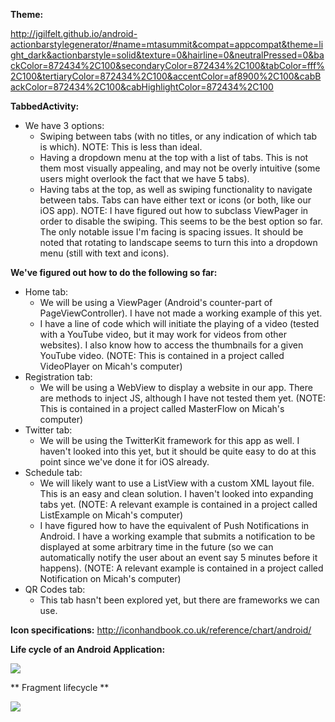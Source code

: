 **Theme:**

http://jgilfelt.github.io/android-actionbarstylegenerator/#name=mtasummit&compat=appcompat&theme=light_dark&actionbarstyle=solid&texture=0&hairline=0&neutralPressed=0&backColor=872434%2C100&secondaryColor=872434%2C100&tabColor=fff%2C100&tertiaryColor=872434%2C100&accentColor=af8900%2C100&cabBackColor=872434%2C100&cabHighlightColor=872434%2C100

**TabbedActivity:**
  * We have 3 options:
    * Swiping between tabs (with no titles, or any indication of which tab is which). NOTE: This is less than ideal.
    * Having a dropdown menu at the top with a list of tabs. This is not them most visually appealing, and may not be overly intuitive (some users might overlook the fact that we have 5 tabs).
    * Having tabs at the top, as well as swiping functionality to navigate between tabs. Tabs can have either text or icons (or both, like our iOS app). NOTE: I have figured out how to subclass ViewPager in order to disable the swiping. This seems to be the best option so far. The only notable issue I'm facing is spacing issues. It should be noted that rotating to landscape seems to turn this into a dropdown menu (still with text and icons).

**We've figured out how to do the following so far:**
  * Home tab:
    * We will be using a ViewPager (Android's counter-part of PageViewController). I have not made a working example of this yet.
    * I have a line of code which will initiate the playing of a video (tested with a YouTube video, but it may work for videos from other websites). I also know how to access the thumbnails for a given YouTube video. (NOTE: This is contained in a project called VideoPlayer on Micah's computer)
  * Registration tab:
    * We will be using a WebView to display a website in our app. There are methods to inject JS, although I have not tested them yet. (NOTE: This is contained in a project called MasterFlow on Micah's computer)
  * Twitter tab:
    * We will be using the TwitterKit framework for this app as well. I haven't looked into this yet, but it should be quite easy to do at this point since we've done it for iOS already.
  * Schedule tab:
    * We will likely want to use a ListView with a custom XML layout file. This is an easy and clean solution. I haven't looked into expanding tabs yet. (NOTE: A relevant example is contained in a project called ListExample on Micah's computer)
    * I have figured how to have the equivalent of Push Notifications in Android. I have a working example that submits a notification to be displayed at some arbitrary time in the future (so we can automatically notify the user about an event say 5 minutes before it happens). (NOTE: A relevant example is contained in a project called Notification on Micah's computer)
  * QR Codes tab:
    * This tab hasn't been explored yet, but there are frameworks we can use. 

**Icon specifications:**
http://iconhandbook.co.uk/reference/chart/android/

**Life cycle of an Android Application:**

![](http://i.stack.imgur.com/tcjUx.png)

** Fragment lifecycle **

![](http://developer.android.com/images/fragment_lifecycle.png)


